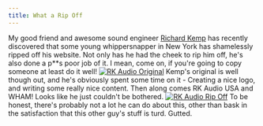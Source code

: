 ```yaml
---
title: What a Rip Off
---
```

My good friend and awesome sound engineer [Richard Kemp](http://www.rkaudio.co.uk) has recently discovered that some young whippersnapper in New York has shamelessly ripped off his website. Not only has he had the cheek to rip him off, he's also done a p**s poor job of it. I mean, come on, if you're going to copy someone at least do it well! [![RK Audio Original](http://farm4.static.flickr.com/3288/2542193144_05e8618c45.jpg)](http://www.flickr.com/photos/roobottom/2542193144/ "RK Audio Original by roobottom, on Flickr") Kemp's original is well though out, and he's obviously spent some time on it - Creating a nice logo, and writing some really nice content. Then along comes RK Audio USA and WHAM! Looks like he just couldn't be bothered. [![RK Audio Rip Off](http://farm3.static.flickr.com/2021/2541369607_803f06cdcb.jpg)](http://www.flickr.com/photos/roobottom/2541369607/ "RK Audio Rip Off by roobottom, on Flickr") To be honest, there's probably not a lot he can do about this, other than bask in the satisfaction that this other guy's stuff is turd. Gutted.